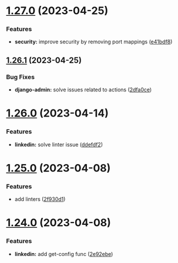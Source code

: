 # [1.27.0](https://github.com/ghorbani-mohammad/Social-Networks-Crawler/compare/v1.26.1...v1.27.0) (2023-04-25)


### Features

* **security:** improve security by removing port mappings ([e41bdf8](https://github.com/ghorbani-mohammad/Social-Networks-Crawler/commit/e41bdf8d8f6a0ae5405918fdbfd6be2890484f1a))



## [1.26.1](https://github.com/ghorbani-mohammad/Social-Networks-Crawler/compare/v1.26.0...v1.26.1) (2023-04-25)


### Bug Fixes

* **django-admin:** solve issues related to actions ([2dfa0ce](https://github.com/ghorbani-mohammad/Social-Networks-Crawler/commit/2dfa0ce09162b0100fb86c8fc9d823ddebd8cbc6))



# [1.26.0](https://github.com/ghorbani-mohammad/Social-Networks-Crawler/compare/v1.25.0...v1.26.0) (2023-04-14)


### Features

* **linkedin:** solve linter issue ([ddefdf2](https://github.com/ghorbani-mohammad/Social-Networks-Crawler/commit/ddefdf2cb6c731fa1d278decc30a1a3c731a7184))



# [1.25.0](https://github.com/ghorbani-mohammad/Social-Networks-Crawler/compare/v1.24.0...v1.25.0) (2023-04-08)


### Features

* add linters ([2f930d1](https://github.com/ghorbani-mohammad/Social-Networks-Crawler/commit/2f930d1f941145b62ad1177db35af4a4badd2866))



# [1.24.0](https://github.com/ghorbani-mohammad/Social-Networks-Crawler/compare/v1.23.0...v1.24.0) (2023-04-08)


### Features

* **linkedin:** add get-config func ([2e92ebe](https://github.com/ghorbani-mohammad/Social-Networks-Crawler/commit/2e92ebe398e00952980e961db96aa1ed68fce11b))



